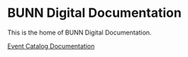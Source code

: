 # BUNN Digital Documentation

This is the home of BUNN Digital Documentation.

[Event Catalog Documentation](events/README.md)